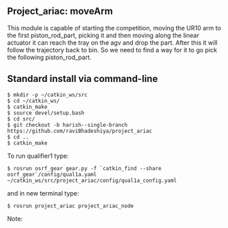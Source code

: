 ## Project_ariac: moveArm
This module is capable of starting the competition, moving the UR10 arm to the first piston_rod_part, picking it and then moving along the 
linear actuator it can reach the tray on the agv and drop the part. After this it will follow the trajectory back to bin. So we need to find
a way for it to go pick the following piston_rod_part.

## Standard install via command-line
```
$ mkdir -p ~/catkin_ws/src
$ cd ~/catkin_ws/
$ catkin_make
$ source devel/setup.bash
$ cd src/
$ git checkout -b harish--single-branch https://github.com/raviBhadeshiya/project_ariac
$ cd ..
$ catkin_make
```
To run qualifier1 type:
```
$ rosrun osrf_gear gear.py -f `catkin_find --share osrf_gear`/config/qual1a.yaml ~/catkin_ws/src/project_ariac/config/qual1a_config.yaml 
```
and in new terminal type:
```
$ rosrun project_ariac project_ariac_node
```
Note:

